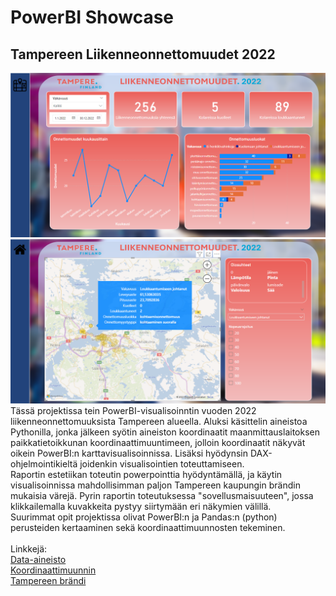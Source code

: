 # PowerBI Showcase
## Tampereen Liikenneonnettomuudet 2022
![sivu1](/assets/images/Tampere1.png)
![sivu2](/assets/images/Tampere2.png)
<br/>
Tässä projektissa tein PowerBI-visualisoinntin vuoden 2022 liikenneonnettomuuksista Tampereen alueella. Aluksi käsittelin aineistoa Pythonilla, jonka jälkeen syötin aineiston koordinaatit maanmittauslaitoksen paikkatietoikkunan koordinaattimuuntimeen, jolloin koordinaatit näkyvät oikein PowerBI:n karttavisualisoinnissa. Lisäksi hyödynsin DAX-ohjelmointikieltä joidenkin visualisointien toteuttamiseen. <br/>
Raportin estetiikan toteutin powerpointtia hyödyntämällä, ja käytin visualisoinnissa mahdollisimman paljon Tampereen kaupungin brändin mukaisia värejä. Pyrin raportin toteutuksessa "sovellusmaisuuteen", jossa klikkailemalla kuvakkeita pystyy siirtymään eri näkymien välillä. <br/>
Suurimmat opit projektissa olivat PowerBI:n ja Pandas:n (python) perusteiden kertaaminen sekä koordinaattimuunnosten tekeminen.
<br/>
<br/>
Linkkejä: <br/>
[Data-aineisto](https://ava.vaylapilvi.fi/ava/Tie/Tieliikenneonnettomuudet)
<br/>
[Koordinaattimuunnin](https://www.maanmittauslaitos.fi/asioi-verkossa/palveluiden-kayttoohjeet/paikkatietoikkuna/koordinaattimuunnos)
<br/>
[Tampereen brändi](https://www.tampere.fi/tampereen-brandi/brandin-elementit)
